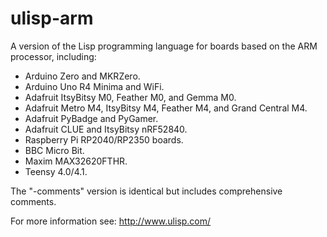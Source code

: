 # ulisp-arm
A version of the Lisp programming language for boards based on the ARM processor, including:

* Arduino Zero and MKRZero.
* Arduino Uno R4 Minima and WiFi.
* Adafruit ItsyBitsy M0, Feather M0, and Gemma M0.
* Adafruit Metro M4, ItsyBitsy M4, Feather M4, and Grand Central M4.
* Adafruit PyBadge and PyGamer.
* Adafruit CLUE and ItsyBitsy nRF52840.
* Raspberry Pi RP2040/RP2350 boards.
* BBC Micro Bit.
* Maxim MAX32620FTHR.
* Teensy 4.0/4.1.

The "-comments" version is identical but includes comprehensive comments.

For more information see: http://www.ulisp.com/
